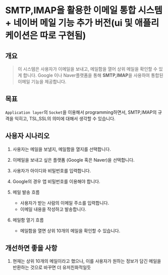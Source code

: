 # SMTP,IMAP을 활용한 이메일 통합 시스템 + 네이버 메일 기능 추가 버전(ui 및 애플리케이션은 따로 구현됨)
## 개요
> 이 시스템은 사용자가 이메일을 보내고, 메일함을 열어 상위 메일을 확인할 수 있게 합니다. Google 이나 Naver플랫폼을 통해 **SMTP,IMAP**을 사용하여 통합된 이메일 기능을 제공합니다.

## 목표
```Application layer```의 ```Socket```을 이용해서 programming하면서, SMTP,IMAP의 규격을 익히고, TSL,SSL의 의미에 대해서 생각할 수 있습니다. 

## 사용자 시나리오
1. 사용자는 메일을 보낼지, 메일함을 열지를 선택합니다.
2. 이메일을 보내고 싶은 플랫폼 (Google 혹은 Naver)을 선택합니다.
3. 사용자가 아이디와 비밀번호를 입력합니다.
4. Google의 경우 앱 비밀번호를 이용해야 합니다.
5. 메일 발송 흐름
    - 사용자가 받는 사람의 이메일 주소를 입력합니다.
    - 이메일 내용을 작성하고 발송합니다.
    
6. 메일함 열기 흐름
    -  메일함을 열면 상위 10개의 메일을 확인할 수 있습니다.
  
## 개선하면 좋을 사항
1. 현재는 상위 10개의 메일이라고 했으나, 이를 사용자가 원하는 정보가 담긴 메일을 반환하는 것으로 바꾸면 더 유저친화적일듯

